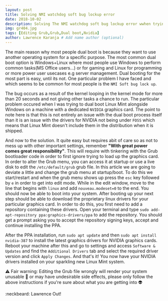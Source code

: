 ```yaml
---
layout: post
title: Solving NMI watchdog soft bug lockup error
date: 2018-10-02
description: Solving The NMI watchdog soft bug lockup error wwhen trying to dual boot on laptops with nvidia graphics cards. # Add post description (optional)
img: gr404.jpg
tags: [Editing Grub,Grub,Dual boot,Nvidia]
author: Lawrence Karanja # Add name author (optional)
---
```


The main reason why most people dual boot is because they want to use another operating system for a specific purpose. The most common dual boot option is Windows+Linux where most people use Windows to perform common tasks(MS Office users...) or for gaming and Linux for programming or more power user usecases e.g server management. Dual booting for the most part is easy, until its not. One particular problem I have faced and which seems to be common for most people is the `NMI Soft bug lock up`. 

The bug occurs as a result of the kernel looping in the kernel mode for more than 20 seconds and not giving other tasks a chance to run. The particular problem occured when I was trying to dual boot Linux Mint alongside Windows on a machine with a dedicated `NVIDIA` graphics card. The point to note here is that this is not entirely an issue with the dual boot process itself than it is an issue with the drivers for NVIDIA not being under `FOSS` which means that Linux Mint doesn't include them in the distribution when it is shipped.

And now to the solution. It quite easy but requires abit of care so as not to mess up with other important settings, remember __"With great power comes great responsibility"__. This will require with tinkering with the Grub bootloader code in order to first ignore trying to load up the graphics card. In order to alter the Grub menu, you can access it at startup or use a live disk to edit the `/etc/default/grub` grub file. In this article we are going to deviate a little and change the grub menu at startup/boot. To do this we start/restart and when the grub menu shows up press the `esc` key followed by `e` in order to get into edit mode. 
While in the edit window, move to the line that begins with `linux` and add `nouveau.modeset=0` to the end. You should now be able to boot into your system. After booting up your next step should be able to download the proprietary linux drivers for your particular graphics card. In order to do this, you first need to add a repository containing these drivers. Open your terminal and type `sudo add-apt-repository ppa:graphics-drivers/ppa` to add the repository. You should get a prompt asking you to accept the repository signing keys, accept and continue installing the PPA.

After the PPA installation, run `sudo apt update` and then `sudo apt install nvidia-387` to install the latest graphics drivers for NVIDIA graphics cards. Reboot your machine after this and go to settings and access `Software & Updates` and find the `Additional Drivers` tab and select the required driver version and click `Apply Changes`. And that's it! You now have your NVIDIA drivers installed on your sparkling new Linux Mint system.

:warning: Fair warning: Editing the Grub file wrongly will render your system unusable :no_entry_sign: or may have undesirable side effects, please only follow the above instructions if you're sure about what you are getting into :alien:

:neckbeard: Lawrence Out!